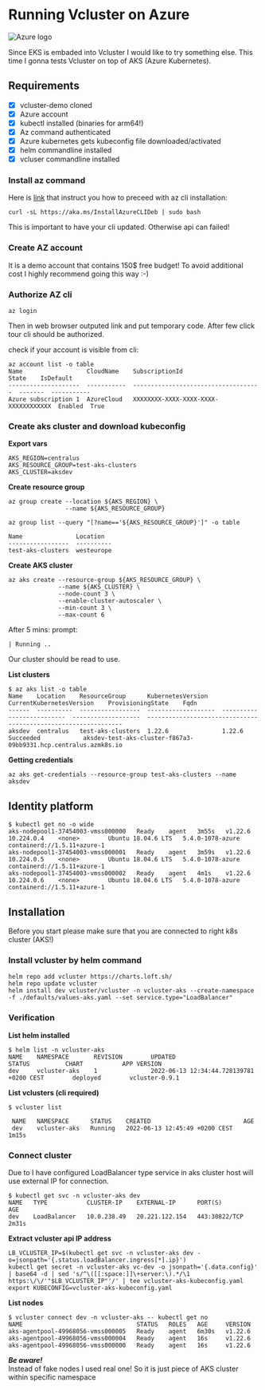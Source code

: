 # Running Vcluster on Azure
![Azure logo](https://bluestream.gr/wp-content/uploads/Azure-Logo-600x300-1.png)

Since EKS is embaded into Vcluster I would like to try something else. This time I gonna
tests Vcluster on top of AKS (Azure Kubernetes).

## Requirements
- [X] vcluster-demo cloned
- [X] Azure account
- [X] kubectl installed (binaries for arm64!)
- [X] Az command authenticated
- [X] Azure kubernetes gets kubeconfig file downloaded/activated
- [X] helm commandline installed
- [X] vcluser commandline installed

### Install az command
Here is [link](https://docs.microsoft.com/en-us/cli/azure/install-azure-cli) that instruct you how to preceed with az cli installation:

```console
curl -sL https://aka.ms/InstallAzureCLIDeb | sudo bash
```

This is important to have your cli updated. Otherwise api can failed!

### Create AZ account
It is a demo account that contains 150$ free budget! To avoid additional cost I highly recommend going this way :-)

### Authorize AZ cli
```console
az login
```
Then in web browser outputed link and put temporary code. After few click tour cli should be authorized.

check if your account is visible from cli:

```console
az account list -o table
Name                  CloudName    SubscriptionId                        State    IsDefault
--------------------  -----------  ------------------------------------  -------  -----------
Azure subscription 1  AzureCloud   XXXXXXXX-XXXX-XXXX-XXXX-XXXXXXXXXXXX  Enabled  True
```

### Create aks cluster and download kubeconfig

**Export vars**
```console
AKS_REGION=centralus
AKS_RESOURCE_GROUP=test-aks-clusters
AKS_CLUSTER=aksdev
```

**Create resource group**
```console
az group create --location ${AKS_REGION} \
                --name ${AKS_RESOURCE_GROUP}
```

```console
az group list --query "[?name=='${AKS_RESOURCE_GROUP}']" -o table

Name               Location
-----------------  ----------
test-aks-clusters  westeurope
```

**Create AKS cluster**
``` 
az aks create --resource-group ${AKS_RESOURCE_GROUP} \
              --name ${AKS_CLUSTER} \
              --node-count 3 \
              --enable-cluster-autoscaler \
              --min-count 3 \
              --max-count 6 
```
After 5 mins:
prompt:
```console
| Running ..
```

Our cluster should be read to use.

**List clusters**
```console
$ az aks list -o table
Name    Location    ResourceGroup      KubernetesVersion    CurrentKubernetesVersion    ProvisioningState    Fqdn
------  ----------  -----------------  -------------------  --------------------------  -------------------  ---------------------------------------------------------------
aksdev  centralus   test-aks-clusters  1.22.6               1.22.6                      Succeeded            aksdev-test-aks-cluster-f867a3-09bb9331.hcp.centralus.azmk8s.io
```

**Getting credentials**
```console
az aks get-credentials --resource-group test-aks-clusters --name aksdev
```

## Identity platform
```console
$ kubectl get no -o wide
aks-nodepool1-37454003-vmss000000   Ready    agent   3m55s   v1.22.6   10.224.0.4    <none>        Ubuntu 18.04.6 LTS   5.4.0-1078-azure   containerd://1.5.11+azure-1
aks-nodepool1-37454003-vmss000001   Ready    agent   3m59s   v1.22.6   10.224.0.5    <none>        Ubuntu 18.04.6 LTS   5.4.0-1078-azure   containerd://1.5.11+azure-1
aks-nodepool1-37454003-vmss000002   Ready    agent   4m1s    v1.22.6   10.224.0.6    <none>        Ubuntu 18.04.6 LTS   5.4.0-1078-azure   containerd://1.5.11+azure-1
```

## Installation
Before you start please make sure that you are connected to right k8s cluster (AKS!)

### Install vcluster by helm command
```console
helm repo add vcluster https://charts.loft.sh/
helm repo update vcluster
helm install dev vcluster/vcluster -n vcluster-aks --create-namespace -f ./defaults/values-aks.yaml --set service.type="LoadBalancer"
```

### Verification

**List helm installed**
```console
$ helm list -n vcluster-aks
NAME    NAMESPACE       REVISION        UPDATED                                         STATUS          CHART           APP VERSION
dev     vcluster-aks    1               2022-06-13 12:34:44.728139781 +0200 CEST        deployed        vcluster-0.9.1   
```

**List vclusters (cli required)**
```console
$ vcluster list

 NAME   NAMESPACE      STATUS    CREATED                          AGE    
 dev    vcluster-aks   Running   2022-06-13 12:45:49 +0200 CEST   1m15s 
```

### Connect cluster
Due to I have configured LoadBalancer type service in aks cluster host will use external IP for connection.

```console
$ kubectl get svc -n vcluster-aks dev
NAME   TYPE           CLUSTER-IP    EXTERNAL-IP      PORT(S)         AGE
dev    LoadBalancer   10.0.238.49   20.221.122.154   443:30822/TCP   2m31s
```

**Extract vcluster api IP address**
```console
LB_VCLUSTER_IP=$(kubectl get svc -n vcluster-aks dev -o=jsonpath='{.status.loadBalancer.ingress[*].ip}')
kubectl get secret -n vcluster-aks vc-dev -o jsonpath='{.data.config}' | base64 -d | sed 's/^\([[:space:]]\+server:\).*/\1 https:\/\/'"$LB_VCLUSTER_IP"'/' | tee vcluster-aks-kubeconfig.yaml
export KUBECONFIG=vcluster-aks-kubeconfig.yaml
```

**List nodes**
```console
$ vcluster connect dev -n vcluster-aks -- kubectl get no
NAME                                STATUS   ROLES   AGE     VERSION
aks-agentpool-49968056-vmss000005   Ready    agent   6m30s   v1.22.6
aks-agentpool-49968056-vmss000004   Ready    agent   16s     v1.22.6
aks-agentpool-49968056-vmss000000   Ready    agent   16s     v1.22.6
```

***Be aware!***<br>
Instead of fake nodes I used real one! So it is just piece of AKS cluster within specific namespace